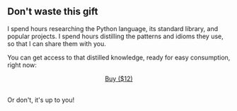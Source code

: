 ## Don't waste this gift

I spend hours researching the Python language, its standard library, and popular projects.
I spend hours distilling the patterns and idioms they use, so that I can share them with you.

You can get access to that distilled knowledge, ready for easy consumption, right now:

<div style="display:flex; justify-content:center;">
<a href="https://gumroad.com/l/python-drops?wanted=true" target="_blank" class="cta-btn btn" style="margin: 0 .3em 0 .3em;">Buy ($12)</a>
</div>
<br />

Or don't, it's up to you!
